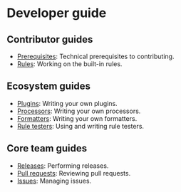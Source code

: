 # Developer guide

## Contributor guides

-   [Prerequisites](developer-guide/prerequisites.md): Technical prerequisites to contributing.
-   [Rules](developer-guide/rules.md): Working on the built-in rules.

## Ecosystem guides

-   [Plugins](developer-guide/plugins.md): Writing your own plugins.
-   [Processors](developer-guide/processors.md): Writing your own processors.
-   [Formatters](developer-guide/formatters.md): Writing your own formatters.
-   [Rule testers](developer-guide/rule-testers.md): Using and writing rule testers.

## Core team guides

-   [Releases](developer-guide/releases.md): Performing releases.
-   [Pull requests](developer-guide/pull-requests.md): Reviewing pull requests.
-   [Issues](developer-guide/issues.md): Managing issues.
